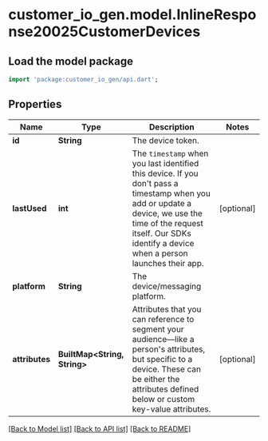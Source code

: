 # customer_io_gen.model.InlineResponse20025CustomerDevices

## Load the model package
```dart
import 'package:customer_io_gen/api.dart';
```

## Properties
Name | Type | Description | Notes
------------ | ------------- | ------------- | -------------
**id** | **String** | The device token. | 
**lastUsed** | **int** | The `timestamp` when you last identified this device. If you don't pass a timestamp when you add or update a device, we use the time of the request itself. Our SDKs identify a device when a person launches their app. | [optional] 
**platform** | **String** | The device/messaging platform. | 
**attributes** | **BuiltMap&lt;String, String&gt;** | Attributes that you can reference to segment your audience—like a person's attributes, but specific to a device. These can be either the attributes defined below or custom key-value attributes. | [optional] 

[[Back to Model list]](../README.md#documentation-for-models) [[Back to API list]](../README.md#documentation-for-api-endpoints) [[Back to README]](../README.md)


